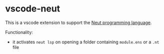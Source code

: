 # vscode-neut

This is a vscode extension to support the [Neut programming language](https://vekatze.github.io/neut/).

Functionality:

- it activates `neut lsp` on opening a folder containing `module.ens` or a `.nt` file